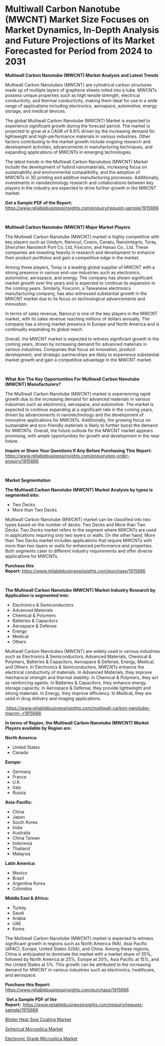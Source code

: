 <p><h1>Multiwall Carbon Nanotube (MWCNT) Market Size Focuses on Market Dynamics, In-Depth Analysis and Future Projections of its Market Forecasted for Period from 2024 to 2031</h1></p><p><strong>Multiwall Carbon Nanotube (MWCNT) Market Analysis and Latest Trends</strong></p>
<p><p>Multiwall Carbon Nanotubes (MWCNT) are cylindrical carbon structures made up of multiple layers of graphene sheets rolled into a tube. MWCNTs possess unique properties such as high tensile strength, electrical conductivity, and thermal conductivity, making them ideal for use in a wide range of applications including electronics, aerospace, automotive, energy storage, and medical devices.</p><p>The global Multiwall Carbon Nanotube (MWCNT) Market is expected to experience significant growth during the forecast period. The market is projected to grow at a CAGR of 6.9% driven by the increasing demand for lightweight and high-performance materials in various industries. Other factors contributing to the market growth include ongoing research and development activities, advancements in manufacturing techniques, and expanding applications of MWCNTs in emerging technologies.</p><p>The latest trends in the Multiwall Carbon Nanotubes (MWCNT) Market include the development of hybrid nanomaterials, increasing focus on sustainability and environmental compatibility, and the adoption of MWCNTs in 3D printing and additive manufacturing processes. Additionally, investments in nanotechnology research and collaborations between key players in the industry are expected to drive further growth in the MWCNT market.</p></p>
<p><strong>Get a Sample PDF of the Report:&nbsp;</strong> <a href="https://www.reliablebusinessinsights.com/enquiry/request-sample/1915666">https://www.reliablebusinessinsights.com/enquiry/request-sample/1915666</a></p>
<p>&nbsp;</p>
<p><strong>Multiwall Carbon Nanotube (MWCNT) Major Market Players</strong></p>
<p><p>The Multiwall Carbon Nanotube (MWCNT) market is highly competitive with key players such as Unidym, Nanocyl, Cnano, Canatu, Nanointegris, Toray, Shenzhen Nanotech Port Co. Ltd, Foxconn, and Hanao Co., Ltd. These companies are investing heavily in research and development to enhance their product portfolios and gain a competitive edge in the market.</p><p>Among these players, Toray is a leading global supplier of MWCNT with a strong presence in various end-use industries such as electronics, automotive, aerospace, and energy. The company has shown significant market growth over the years and is expected to continue its expansion in the coming years. Similarly, Foxconn, a Taiwanese electronics manufacturing company, has also witnessed substantial growth in the MWCNT market due to its focus on technological advancements and innovation.</p><p>In terms of sales revenue, Nanocyl is one of the key players in the MWCNT market, with its sales revenue reaching millions of dollars annually. The company has a strong market presence in Europe and North America and is continually expanding its global reach.</p><p>Overall, the MWCNT market is expected to witness significant growth in the coming years, driven by increasing demand for advanced materials in various industries. Companies that focus on innovation, product development, and strategic partnerships are likely to experience substantial market growth and gain a competitive advantage in the MWCNT market.</p></p>
<p>&nbsp;</p>
<p><strong>What Are The Key Opportunities For Multiwall Carbon Nanotube (MWCNT) Manufacturers?</strong></p>
<p><p>The Multiwall Carbon Nanotube (MWCNT) market is experiencing rapid growth due to the increasing demand for advanced materials in various industries such as electronics, aerospace, and automotive. The market is expected to continue expanding at a significant rate in the coming years, driven by advancements in nanotechnology and the development of innovative applications for MWCNTs. Additionally, the growing focus on sustainable and eco-friendly materials is likely to further boost the demand for MWCNTs. Overall, the future outlook for the MWCNT market appears promising, with ample opportunities for growth and development in the near future.</p></p>
<p><strong>Inquire or Share Your Questions If Any Before Purchasing This Report:</strong> <a href="https://www.reliablebusinessinsights.com/enquiry/pre-order-enquiry/1915666">https://www.reliablebusinessinsights.com/enquiry/pre-order-enquiry/1915666</a></p>
<p>&nbsp;</p>
<p><strong>Market Segmentation</strong></p>
<p><strong>The Multiwall Carbon Nanotube (MWCNT) Market Analysis by types is segmented into:</strong></p>
<p><ul><li>Two Decks</li><li>More than Two Decks</li></ul></p>
<p><p>Multiwall Carbon Nanotube (MWCNT) market can be classified into two types based on the number of decks: Two Decks and More than Two Decks. Two Decks market refers to the segment where MWCNTs are used in applications requiring only two layers or walls. On the other hand, More than Two Decks market includes applications that require MWCNTs with more than two layers or walls for enhanced performance and properties. Both segments cater to different industry requirements and offer diverse applications for MWCNTs.</p></p>
<p><strong>Purchase this Report:&nbsp;</strong><a href="https://www.reliablebusinessinsights.com/purchase/1915666">https://www.reliablebusinessinsights.com/purchase/1915666</a></p>
<p>&nbsp;</p>
<p><strong>The Multiwall Carbon Nanotube (MWCNT) Market Industry Research by Application is segmented into:</strong></p>
<p><ul><li>Electronics & Semiconductors</li><li>Advanced Materials</li><li>Chemical & Polymers</li><li>Batteries & Capacitors</li><li>Aerospace & Defense</li><li>Energy</li><li>Medical</li><li>Others</li></ul></p>
<p><p>Multiwall Carbon Nanotubes (MWCNT) are widely used in various industries such as Electronics & Semiconductors, Advanced Materials, Chemical & Polymers, Batteries & Capacitors, Aerospace & Defense, Energy, Medical, and Others. In Electronics & Semiconductors, MWCNTs enhance the electrical conductivity of materials. In Advanced Materials, they improve mechanical strength and thermal stability. In Chemical & Polymers, they act as reinforcing agents. In Batteries & Capacitors, they enhance energy storage capacity. In Aerospace & Defense, they provide lightweight and strong materials. In Energy, they improve efficiency. In Medical, they are used in drug delivery and imaging applications.</p></p>
<p><a href="https://www.reliablebusinessinsights.com/multiwall-carbon-nanotube-mwcnt--r1915666">&nbsp;https://www.reliablebusinessinsights.com/multiwall-carbon-nanotube-mwcnt--r1915666</a></p>
<p><strong>In terms of Region, the Multiwall Carbon Nanotube (MWCNT) Market Players available by Region are:</strong></p>
<p>
    <p> <strong> North America: </strong>
        <ul>
            <li>United States</li>
            <li>Canada</li>
        </ul>
        </p> 
    <p> <strong> Europe: </strong>
        <ul>
            <li>Germany</li>
            <li>France</li>
            <li>U.K.</li>
            <li>Italy</li>
            <li>Russia</li>
        </ul>
        </p> 
    <p> <strong> Asia-Pacific: </strong>
        <ul>
            <li>China</li>
            <li>Japan</li>
            <li>South Korea</li>
            <li>India</li>
            <li>Australia</li>
            <li>China Taiwan</li>
            <li>Indonesia</li>
            <li>Thailand</li>
            <li>Malaysia</li>
        </ul>
        </p> 
    <p> <strong> Latin America: </strong>
        <ul>
            <li>Mexico</li>
            <li>Brazil</li>
            <li>Argentina Korea</li>
            <li>Colombia</li>
        </ul>
        </p> 
    <p> <strong> Middle East & Africa: </strong>
        <ul>
            <li>Turkey</li>
            <li>Saudi</li>
            <li>Arabia</li>
            <li>UAE</li>
            <li>Korea</li>
        </ul>
    </p>
    </p>
<p><p>The Multiwall Carbon Nanotube (MWCNT) market is expected to witness significant growth in regions such as North America (NA), Asia Pacific (APAC), Europe, United States (USA), and China. Among these regions, China is anticipated to dominate the market with a market share of 35%, followed by North America at 25%, Europe at 20%, Asia Pacific at 15%, and the United States at 5%. This growth can be attributed to the increasing demand for MWCNT in various industries such as electronics, healthcare, and aerospace.</p></p>
<p><strong>Purchase this Report: </strong><a href="https://www.reliablebusinessinsights.com/purchase/1915666">https://www.reliablebusinessinsights.com/purchase/1915666</a></p>
<p>&nbsp;<strong>Get a Sample PDF of the Report:&nbsp;&nbsp;</strong><a href="https://www.reliablebusinessinsights.com/enquiry/request-sample/1915666">https://www.reliablebusinessinsights.com/enquiry/request-sample/1915666</a></p>
<p><strong></strong></p>
<p><p><a href="https://github.com/alwa8650/Market-Research-Report-List-1/blob/main/blister-heat-seal-coating-market.md">Blister Heat Seal Coating Market</a></p><p><a href="https://github.com/nusratjahan12006/Market-Research-Report-List-1/blob/main/spherical-microsilica-market.md">Spherical Microsilica Market</a></p><p><a href="https://github.com/mdhefjumiah/Market-Research-Report-List-1/blob/main/electronic-grade-microsilica-market.md">Electronic Grade Microsilica Market</a></p></p>